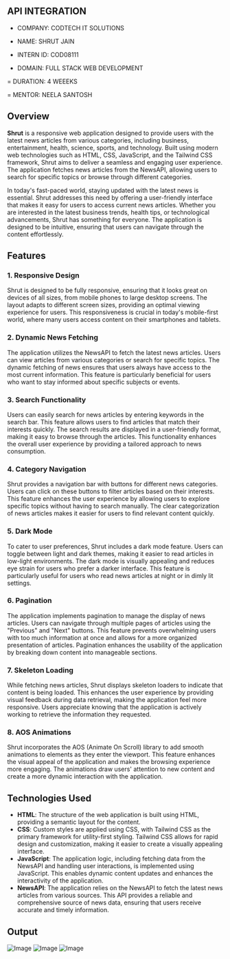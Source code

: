 ## API INTEGRATION

- COMPANY: CODTECH IT SOLUTIONS

- NAME: SHRUT JAIN

- INTERN ID: COD08111

- DOMAIN: FULL STACK WEB DEVELOPMENT

= DURATION: 4 WEEEKS

= MENTOR: NEELA SANTOSH

## Overview

**Shrut** is a responsive web application designed to provide users with the latest news articles from various categories, including business, entertainment, health, science, sports, and technology. Built using modern web technologies such as HTML, CSS, JavaScript, and the Tailwind CSS framework, Shrut aims to deliver a seamless and engaging user experience. The application fetches news articles from the NewsAPI, allowing users to search for specific topics or browse through different categories.

In today's fast-paced world, staying updated with the latest news is essential. Shrut addresses this need by offering a user-friendly interface that makes it easy for users to access current news articles. Whether you are interested in the latest business trends, health tips, or technological advancements, Shrut has something for everyone. The application is designed to be intuitive, ensuring that users can navigate through the content effortlessly.

## Features

### 1. Responsive Design
Shrut is designed to be fully responsive, ensuring that it looks great on devices of all sizes, from mobile phones to large desktop screens. The layout adapts to different screen sizes, providing an optimal viewing experience for users. This responsiveness is crucial in today's mobile-first world, where many users access content on their smartphones and tablets.

### 2. Dynamic News Fetching
The application utilizes the NewsAPI to fetch the latest news articles. Users can view articles from various categories or search for specific topics. The dynamic fetching of news ensures that users always have access to the most current information. This feature is particularly beneficial for users who want to stay informed about specific subjects or events.

### 3. Search Functionality
Users can easily search for news articles by entering keywords in the search bar. This feature allows users to find articles that match their interests quickly. The search results are displayed in a user-friendly format, making it easy to browse through the articles. This functionality enhances the overall user experience by providing a tailored approach to news consumption.

### 4. Category Navigation
Shrut provides a navigation bar with buttons for different news categories. Users can click on these buttons to filter articles based on their interests. This feature enhances the user experience by allowing users to explore specific topics without having to search manually. The clear categorization of news articles makes it easier for users to find relevant content quickly.

### 5. Dark Mode
To cater to user preferences, Shrut includes a dark mode feature. Users can toggle between light and dark themes, making it easier to read articles in low-light environments. The dark mode is visually appealing and reduces eye strain for users who prefer a darker interface. This feature is particularly useful for users who read news articles at night or in dimly lit settings.

### 6. Pagination
The application implements pagination to manage the display of news articles. Users can navigate through multiple pages of articles using the "Previous" and "Next" buttons. This feature prevents overwhelming users with too much information at once and allows for a more organized presentation of articles. Pagination enhances the usability of the application by breaking down content into manageable sections.

### 7. Skeleton Loading
While fetching news articles, Shrut displays skeleton loaders to indicate that content is being loaded. This enhances the user experience by providing visual feedback during data retrieval, making the application feel more responsive. Users appreciate knowing that the application is actively working to retrieve the information they requested.

### 8. AOS Animations
Shrut incorporates the AOS (Animate On Scroll) library to add smooth animations to elements as they enter the viewport. This feature enhances the visual appeal of the application and makes the browsing experience more engaging. The animations draw users' attention to new content and create a more dynamic interaction with the application.

## Technologies Used
- **HTML**: The structure of the web application is built using HTML, providing a semantic layout for the content.
- **CSS**: Custom styles are applied using CSS, with Tailwind CSS as the primary framework for utility-first styling. Tailwind CSS allows for rapid design and customization, making it easier to create a visually appealing interface.
- **JavaScript**: The application logic, including fetching data from the NewsAPI and handling user interactions, is implemented using JavaScript. This enables dynamic content updates and enhances the interactivity of the application.
- **NewsAPI**: The application relies on the NewsAPI to fetch the latest news articles from various sources. This API provides a reliable and comprehensive source of news data, ensuring that users receive accurate and timely information.

## Output
![Image](https://github.com/user-attachments/assets/1ebaa771-6311-4654-8e08-59ecb7d694d6)
![Image](https://github.com/user-attachments/assets/5fbe0dbb-f00d-47a6-b755-7a088c580555)
![Image](https://github.com/user-attachments/assets/9b578054-7663-497c-b4b3-b33c4df93129)
